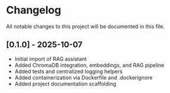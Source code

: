 # Changelog

All notable changes to this project will be documented in this file.

## [0.1.0] - 2025-10-07
- Initial import of RAG assistant
- Added ChromaDB integration, embeddings, and RAG pipeline
- Added tests and centralized logging helpers
- Added containerization via Dockerfile and .dockerignore
- Added project documentation scaffolding
